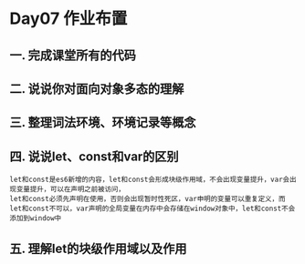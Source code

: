 # Day07 作业布置

## 一. 完成课堂所有的代码





## 二. 说说你对面向对象多态的理解





## 三. 整理词法环境、环境记录等概念





## 四. 说说let、const和var的区别

```
let和const是es6新增的内容，let和const会形成块级作用域，不会出现变量提升，var会出现变量提升，可以在声明之前被访问，
let和const必须先声明在使用，否则会出现暂时性死区，var申明的变量可以重复定义，而let和const不可以，var声明的全局变量在内存中会存储在window对象中，let和const不会添加到window中
```



## 五. 理解let的块级作用域以及作用































